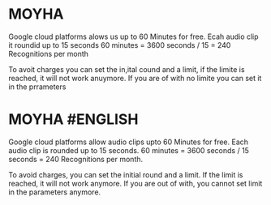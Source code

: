 # MOYHA


Google cloud platforms alows us up to 60 Minutes for free. 
Ecah audio clip it roundid up to 15 seconds 
60 minutes =  3600 seconds / 15 = 240 Recognitions per month

To avoit charges you can set the in,ital cound and a limit, if the limite is reached, it will not work anuymore.
If you are of with no limite you can set it in the prrameters


# MOYHA #ENGLISH


Google cloud platforms allow audio clips upto 60 Minutes for free. 
Each audio clip is rounded up to 15 seconds.
60 minutes =  3600 seconds / 15 seconds = 240 Recognitions per month.

To avoid charges, you can set the initial round and a limit. If the limit is reached, it will not work anymore.
If you are out of with, you cannot set limit in the parameters anymore.